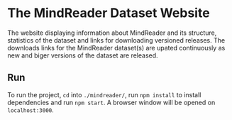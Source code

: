 # The MindReader Dataset Website

The website displaying information about MindReader and its structure, statistics of the dataset and links for downloading versioned releases.
The downloads links for the MindReader dataset(s) are upated continuously as new and biger versions of the dataset are released.

## Run

To run the project, `cd` into `./mindreader/`, run `npm install` to install dependencies and run `npm start`. A browser window will be opened on `localhost:3000`. 
